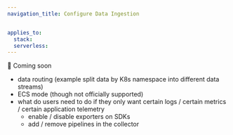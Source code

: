 ```yaml
---
navigation_title: Configure Data Ingestion


applies_to:
  stack:
  serverless:
---
```


🚧 Coming soon

- data routing (example split data by K8s namespace into different data streams)
- ECS mode (though not officially supported)
- what do users need to do if they only want certain logs / certain metrics / certain application telemetry
    - enable / disable exporters on SDKs
    - add / remove pipelines in the collector